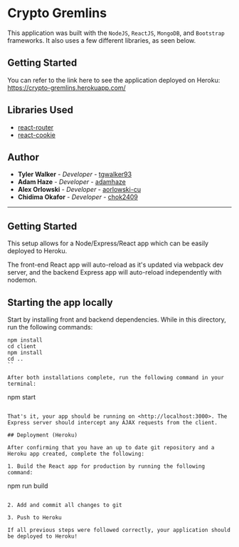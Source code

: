 # Crypto Gremlins

This application was built with the `NodeJS`, `ReactJS`, `MongoDB`, and `Bootstrap` frameworks. It also uses a few different libraries, as seen below.

## Getting Started

You can refer to the link here to see the application deployed on Heroku: https://crypto-gremlins.herokuapp.com/


## Libraries Used

* [react-router](https://www.npmjs.com/package/react-router) 
* [react-cookie](https://www.npmjs.com/package/universal-cookie)

## Author

* **Tyler Walker** - *Developer* - [tgwalker93](https://github.com/tgwalker93)
* **Adam Haze** - *Developer* - [adamhaze](https://github.com/adamhaze)
* **Alex Orlowski** - *Developer* - [aorlowski-cu](https://github.com/aorlowski-cu)
* **Chidima Okafor** - *Developer* - [chok2409](https://github.com/chok2409)



---
## Getting Started

This setup allows for a Node/Express/React app which can be easily deployed to Heroku.

The front-end React app will auto-reload as it's updated via webpack dev server, and the backend Express app will auto-reload independently with nodemon.

## Starting the app locally

Start by installing front and backend dependencies. While in this directory, run the following commands:

```
npm install
cd client
npm install
cd ..
``

After both installations complete, run the following command in your terminal:

```
npm start
```

That's it, your app should be running on <http://localhost:3000>. The Express server should intercept any AJAX requests from the client.

## Deployment (Heroku)

After confirming that you have an up to date git repository and a Heroku app created, complete the following:

1. Build the React app for production by running the following command:

```
npm run build
```

2. Add and commit all changes to git

3. Push to Heroku

If all previous steps were followed correctly, your application should be deployed to Heroku!
